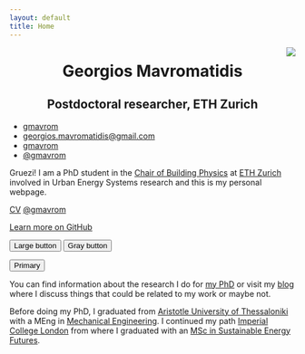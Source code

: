 ```yaml
---
layout: default
title: Home
---
```


<!-- <img style="float: right;" src="https://s.gravatar.com/avatar/f4d99d27a868f6337e9da141ef0d0c08?s=80">-->
<img align="right" src="https://s.gravatar.com/avatar/f4d99d27a868f6337e9da141ef0d0c08?s=80">

<center> <h1>Georgios Mavromatidis</h1> </center>

<center> <h2>Postdoctoral researcher, ETH Zurich</h2> </center>

<div class="contact">
  <ul>
		<li><a href="https://www.linkedin.com/in/gmavrom"><i class="fa fa-linkedin"></i> gmavrom</a></li>
		<li><a href="mailto:georgios.mavromatidis@gmail.com?subject=Say%20Hello%20to%20George"><i class="fa fa-send"></i>  georgios.mavromatidis@gmail.com</a></li>
		<li><a href="https://github.com/gmavrom"><i class="fa fa-github"></i>  gmavrom</a></li>
		<li><a href="https://twitter.com/gmavrom"><i class="fa fa-twitter"></i>  @gmavrom</a></li>
	</ul>
</div>

Gruezi! I am a PhD student in the [Chair of Building Physics][] at [ETH Zurich][] involved in Urban Energy Systems research and this is my personal webpage.

<p>
  <a href="http://mavromatidis.me/cv" class="btn">CV</a>
  <a href="http://demo.getpoole.com" class="btn"><i class="fa fa-twitter"></i>  @gmavrom</a>
</p>

<a href="https://github.com/poole/poole" class="btn">Learn more on GitHub</a>

<button type="button" class="btn btn-primary">Large button</button>
<button type="button" class="btn btn-secondary btn-lg">Gray button</button>

<button type="button" class="btn btn-primary">Primary</button>

You can find information about the research I do for [my PhD][] or visit my [blog][] where I discuss things that could be related to my work or maybe not.

Before doing my PhD, I graduated from [Aristotle University of Thessaloniki][] with a MEng in [Mechanical Engineering][]. I continued my path [Imperial College London][] from where I graduated with an [MSc in Sustainable Energy Futures][].

<!-- This website uses <a href="http://jekyllrb.com/">jekyll</a>, <a href="http://getpoole.com">poole</a> and the <a href="http://hyde.getpoole.com/">hyde</a> theme. Logo courtesy of <a href="http://katlab.github.com">kat</a>.
Hosted on <a href="https://pages.github.com/">Github Pages</a>. Domain by <a href="https://iwantmyname.com">iwantmyname</a>. -->

[Chair of Building Physics]: http://carmeliet.arch.ethz.ch/
[ETH Zurich]: https://www.ethz.ch/en.html
[Aristotle University of Thessaloniki]: http://www.auth.gr/
[Mechanical Engineering]: http://www.meng.auth.gr/
[Imperial College London]: http://www.imperial.ac.uk/
[MSc in Sustainable Energy Futures]: https://www.imperial.ac.uk/energy-futures-lab/our-msc/
[my PhD]: http://mavromatidis.me/my-phd
[blog]: http://mavromatidis.me/blog
